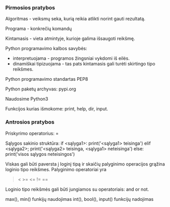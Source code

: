### Pirmosios pratybos
Algoritmas - veiksmų seka, kurią reikia atlikti norint gauti rezultatą.

Programa - konkrečių komandų 

Kintamasis - vieta atmintyje, kurioje galima išsaugoti reikšmę.

Python programavimo kalbos savybės:
 - interpretuojama - programos žingsniai vykdomi iš eilės.
 - dinamiškai tipizuojama - tas pats kintamasis gali turėti skirtingo tipo reikšmes.

Python programavimo standartas PEP8

Python paketų archyvas: pypi.org

Naudosime Python3

Funkcijos kurias išmokome: print, help, dir, input.


### Antrosios pratybos
Priskyrimo operatorius: =

Sąlygos sakinio struktūra:
    if <sąlyga1>:
        print('<sąlyga1> teisinga')
    elif <sąlyga2>;
        print('<sąlyga2> teisinga, <sąlyga1> neteisinga')
    else:
        print('visos sąlygos neteisingos')

Viskas gali būti paversta į loginį tipą ir
skaičių palyginimo operacijos grąžina loginio
tipo reikšmes. Palyginimo operatoriai yra
> < >= <= != ==

Loginio tipo reikšmės gali būti jungiamos su 
operatoriais: and or not.

max(), min() funkijų naudojimas
int(), bool(), input() funkcijų nadojimas



